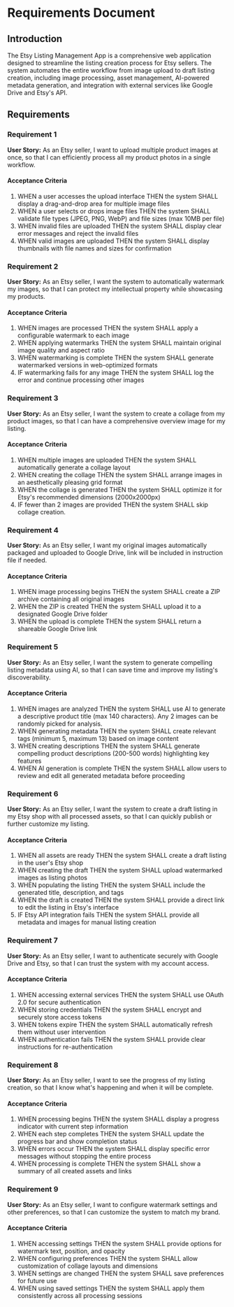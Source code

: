 # Requirements Document

## Introduction

The Etsy Listing Management App is a comprehensive web application designed to streamline the listing creation process for Etsy sellers. The system automates the entire workflow from image upload to draft listing creation, including image processing, asset management, AI-powered metadata generation, and integration with external services like Google Drive and Etsy's API.

## Requirements

### Requirement 1

**User Story:** As an Etsy seller, I want to upload multiple product images at once, so that I can efficiently process all my product photos in a single workflow.

#### Acceptance Criteria

1. WHEN a user accesses the upload interface THEN the system SHALL display a drag-and-drop area for multiple image files
2. WHEN a user selects or drops image files THEN the system SHALL validate file types (JPEG, PNG, WebP) and file sizes (max 10MB per file)
3. WHEN invalid files are uploaded THEN the system SHALL display clear error messages and reject the invalid files
4. WHEN valid images are uploaded THEN the system SHALL display thumbnails with file names and sizes for confirmation

### Requirement 2

**User Story:** As an Etsy seller, I want the system to automatically watermark my images, so that I can protect my intellectual property while showcasing my products.

#### Acceptance Criteria

1. WHEN images are processed THEN the system SHALL apply a configurable watermark to each image
2. WHEN applying watermarks THEN the system SHALL maintain original image quality and aspect ratio
3. WHEN watermarking is complete THEN the system SHALL generate watermarked versions in web-optimized formats
4. IF watermarking fails for any image THEN the system SHALL log the error and continue processing other images

### Requirement 3

**User Story:** As an Etsy seller, I want the system to create a collage from my product images, so that I can have a comprehensive overview image for my listing.

#### Acceptance Criteria

1. WHEN multiple images are uploaded THEN the system SHALL automatically generate a collage layout
2. WHEN creating the collage THEN the system SHALL arrange images in an aesthetically pleasing grid format
3. WHEN the collage is generated THEN the system SHALL optimize it for Etsy's recommended dimensions (2000x2000px)
4. IF fewer than 2 images are provided THEN the system SHALL skip collage creation.

### Requirement 4

**User Story:** As an Etsy seller, I want my original images automatically packaged and uploaded to Google Drive, link will be included in instruction file if needed.

#### Acceptance Criteria

1. WHEN image processing begins THEN the system SHALL create a ZIP archive containing all original images
2. WHEN the ZIP is created THEN the system SHALL upload it to a designated Google Drive folder
3. WHEN the upload is complete THEN the system SHALL return a shareable Google Drive link

### Requirement 5

**User Story:** As an Etsy seller, I want the system to generate compelling listing metadata using AI, so that I can save time and improve my listing's discoverability.

#### Acceptance Criteria

1. WHEN images are analyzed THEN the system SHALL use AI to generate a descriptive product title (max 140 characters). Any 2 images can be randomly picked for analysis.
2. WHEN generating metadata THEN the system SHALL create relevant tags (minimum 5, maximum 13) based on image content
3. WHEN creating descriptions THEN the system SHALL generate compelling product descriptions (200-500 words) highlighting key features
4. WHEN AI generation is complete THEN the system SHALL allow users to review and edit all generated metadata before proceeding

### Requirement 6

**User Story:** As an Etsy seller, I want the system to create a draft listing in my Etsy shop with all processed assets, so that I can quickly publish or further customize my listing.

#### Acceptance Criteria

1. WHEN all assets are ready THEN the system SHALL create a draft listing in the user's Etsy shop
2. WHEN creating the draft THEN the system SHALL upload watermarked images as listing photos
3. WHEN populating the listing THEN the system SHALL include the generated title, description, and tags
4. WHEN the draft is created THEN the system SHALL provide a direct link to edit the listing in Etsy's interface
5. IF Etsy API integration fails THEN the system SHALL provide all metadata and images for manual listing creation

### Requirement 7

**User Story:** As an Etsy seller, I want to authenticate securely with Google Drive and Etsy, so that I can trust the system with my account access.

#### Acceptance Criteria

1. WHEN accessing external services THEN the system SHALL use OAuth 2.0 for secure authentication
2. WHEN storing credentials THEN the system SHALL encrypt and securely store access tokens
3. WHEN tokens expire THEN the system SHALL automatically refresh them without user intervention
4. WHEN authentication fails THEN the system SHALL provide clear instructions for re-authentication

### Requirement 8

**User Story:** As an Etsy seller, I want to see the progress of my listing creation, so that I know what's happening and when it will be complete.

#### Acceptance Criteria

1. WHEN processing begins THEN the system SHALL display a progress indicator with current step information
2. WHEN each step completes THEN the system SHALL update the progress bar and show completion status
3. WHEN errors occur THEN the system SHALL display specific error messages without stopping the entire process
4. WHEN processing is complete THEN the system SHALL show a summary of all created assets and links

### Requirement 9

**User Story:** As an Etsy seller, I want to configure watermark settings and other preferences, so that I can customize the system to match my brand.

#### Acceptance Criteria

1. WHEN accessing settings THEN the system SHALL provide options for watermark text, position, and opacity
2. WHEN configuring preferences THEN the system SHALL allow customization of collage layouts and dimensions
3. WHEN settings are changed THEN the system SHALL save preferences for future use
4. WHEN using saved settings THEN the system SHALL apply them consistently across all processing sessions